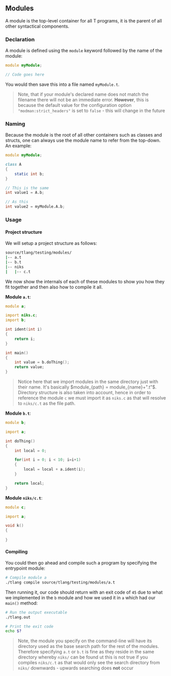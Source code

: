 ## Modules

A module is the top-level container for all T programs, it is the parent of all other syntactical components.

### Declaration

A module is defined using the `module` keyword followed by the name of the module:

```d
module myModule;

// Code goes here
```

You would then save this into a file named `myModule.t`.

> Note, that if your module's declared name does not match the filename there will not be an immediate error. **However**, this is because the default value for the configuration option `"modman:strict_headers"` is set to `false` - this will change in the future

### Naming

Because the module is the root of all other containers such as classes and structs, one can always use the module name to refer from the top-down. An example:

```d
module myModule;

class A
{
    static int b;
}

// This is the same
int value1 = A.b;

// As this
int value2 = myModule.A.b;
```

### Usage

#### Project structure

We will setup a project structure as follows:

```bash
source/tlang/testing/modules/
|-- a.t
|-- b.t
|-- niks
|   |-- c.t
```

We now show the internals of each of these modules to show you how they fit together and then also how to compile it all.

**Module `a.t`**:

```d
module a;

import niks.c;
import b;

int ident(int i)
{
	return i;
}

int main()
{
	int value = b.doThing();
	return value;
}
```

> Notice here that we import modules in the same directory just with their name. It's basically $module_{path} = module_{name}+".t"$. Directory structure is also taken into account, hence in order to reference the module `c` we must import it as `niks.c` as that will resolve to `niks/c.t` as the file path.

**Module `b.t`**:

```d
module b;

import a;

int doThing()
{
    int local = 0;

    for(int i = 0; i < 10; i=i+1)
    {
        local = local + a.ident(i);
    }

    return local;
}
```

**Module `niks/c.t`**:

```d
module c;

import a;

void k()
{
    
}
```

#### Compiling

You could then go ahead and compile such a program by specifying the entrypoint module:

```bash
# Compile module a
./tlang compile source/tlang/testing/modules/a.t
```

Then running it, our code should return with an exit code of `45` due to what we implemented in the `b` module and how we used it in `a` which had our `main()` method:

```bash
# Run the output executable
./tlang.out

# Print the exit code
echo $?
```

> Note, the module you specify on the command-line will have its directory used as the base search path for the rest of the modules. Therefore specifying `a.t` or `b.t` is fine as they reside in the same directory whereby `niks/` can be found ut this is not true if you compiles `niks/c.t` as that would only see the search directory from `niks/` downwards - upwards searching does **not** occur